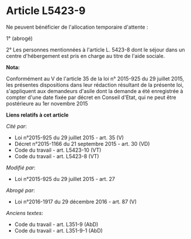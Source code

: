 # Article L5423-9

Ne peuvent bénéficier de l'allocation temporaire d'attente : 

1° (abrogé)

2° Les personnes mentionnées à l'article L. 5423-8 dont le séjour dans un centre d'hébergement est pris en charge au titre de
l'aide sociale.

**Nota:**

Conformément au V de l'article 35 de la loi n° 2015-925 du 29 juillet 2015, les présentes dispositions dans leur rédaction
résultant de la présente loi, s'appliquent aux demandeurs d'asile dont la demande a été enregistrée à compter d'une date
fixée par décret en Conseil d'Etat, qui ne peut être postérieure au 1er novembre 2015

**Liens relatifs à cet article**

_Cité par_:

  - Loi n°2015-925 du 29 juillet 2015 - art. 35 (V)
  - Décret n°2015-1166 du 21 septembre 2015 - art. 30 (VD)
  - Code du travail - art. L5423-10 (VT)
  - Code du travail - art. L5423-8 (VT)

_Modifié par_:

  - Loi n°2015-925 du 29 juillet 2015 - art. 27

_Abrogé par_:

  - Loi n°2016-1917 du 29 décembre 2016 - art. 87 (V)

_Anciens textes_:

  - Code du travail - art. L351-9 (AbD)
  - Code du travail - art. L351-9-1 (AbD)
